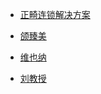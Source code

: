 

- [正畸连锁解决方案](static_sites/s.html)
  
- [颌臻美](static_sites/hezhenmei.html)

- [维也纳](static_sites/weiyena.html)

- [刘教授](static_sites/liujiaoshou.html)